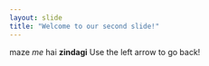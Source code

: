 ```yaml
---
layout: slide
title: "Welcome to our second slide!"
---
```

maze *me* hai **zindagi**
Use the left arrow to go back!
